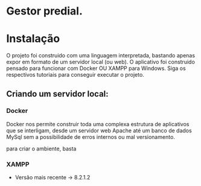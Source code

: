 
# Gestor predial.




# Instalação

O projeto foi construido com uma linguagem interpretada, bastando apenas expor em formato de um servidor local (ou web). O aplicativo foi construido pensado para funcionar com Docker OU XAMPP para Windows. Siga os respectivos tutoriais para conseguir executar o projeto.


## Criando um servidor local:

### Docker

Docker nos permite construir toda uma complexa estrutura de aplicativos que se interligam, desde um servidor web Apache até um banco de dados MySql sem a possibilidade de erros internos ou mal versionamento.


para criar o ambiente, basta 


### XAMPP
- Versão mais recente -> 8.2.1.2